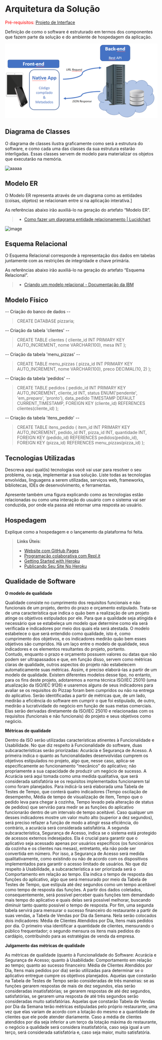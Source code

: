 # Arquitetura da Solução

<span style="color:red">Pré-requisitos: <a href="3-Projeto de Interface.md"> Projeto de Interface</a></span>

Definição de como o software é estruturado em termos dos componentes que fazem parte da solução e do ambiente de hospedagem da aplicação.

![Arquitetura da Solução](img/02-mob-arch.png)

## Diagrama de Classes

O diagrama de classes ilustra graficamente como será a estrutura do software, e como cada uma das classes da sua estrutura estarão interligadas. Essas classes servem de modelo para materializar os objetos que executarão na memória.

![aaaaa](https://github.com/ICEI-PUC-Minas-PMV-ADS/pmv-ads-2023-2-e3-proj-mov-t2-pmv-ads-2023-2-e3-proj-mov-t2-pizzapp/assets/111783703/9aabcd6a-e27f-45be-9523-bf5e73f9de20)


## Modelo ER

O Modelo ER representa através de um diagrama como as entidades (coisas, objetos) se relacionam entre si na aplicação interativa.]

As referências abaixo irão auxiliá-lo na geração do artefato “Modelo ER”.

> - [Como fazer um diagrama entidade relacionamento | Lucidchart](https://www.lucidchart.com/pages/pt/como-fazer-um-diagrama-entidade-relacionamento)

  ![image](https://github.com/ICEI-PUC-Minas-PMV-ADS/pmv-ads-2023-2-e3-proj-mov-t2-pmv-ads-2023-2-e3-proj-mov-t2-pizzapp/assets/81201021/2c85e6fd-c7e5-4e7a-8cf8-0489ef116865)


## Esquema Relacional

O Esquema Relacional corresponde à representação dos dados em tabelas juntamente com as restrições de integridade e chave primária.
 
As referências abaixo irão auxiliá-lo na geração do artefato “Esquema Relacional”.

> - [Criando um modelo relacional - Documentação da IBM](https://www.ibm.com/docs/pt-br/cognos-analytics/10.2.2?topic=designer-creating-relational-model)

## Modelo Físico

-- Criação do banco de dados --
> CREATE DATABASE pizzaria;

 -- Criação da tabela 'clientes' --
> CREATE TABLE clientes (
>    cliente_id INT PRIMARY KEY AUTO_INCREMENT,
>    nome VARCHAR(100),
>     mesa INT
>);

-- Criação da tabela 'menu_pizzas' --
> CREATE TABLE menu_pizzas (
>    pizza_id INT PRIMARY KEY AUTO_INCREMENT,
>    nome VARCHAR(100),
>    preco DECIMAL(10, 2)
> );

 -- Criação da tabela 'pedidos' --
> CREATE TABLE pedidos (
>    pedido_id INT PRIMARY KEY AUTO_INCREMENT,
>    cliente_id INT,
>    status ENUM('pendente', 'em_preparo', 'pronto'),
>    data_pedido TIMESTAMP DEFAULT CURRENT_TIMESTAMP,
>    FOREIGN KEY (cliente_id) REFERENCES clientes(cliente_id)
> );

 -- Criação da tabela 'itens_pedido' --
> CREATE TABLE itens_pedido (
>    item_id INT PRIMARY KEY AUTO_INCREMENT,
>    pedido_id INT,
>    pizza_id INT,
>    quantidade INT,
>    FOREIGN KEY (pedido_id) REFERENCES pedidos(pedido_id),
>    FOREIGN KEY (pizza_id) REFERENCES menu_pizzas(pizza_id)
> );

## Tecnologias Utilizadas

Descreva aqui qual(is) tecnologias você vai usar para resolver o seu problema, ou seja, implementar a sua solução. Liste todas as tecnologias envolvidas, linguagens a serem utilizadas, serviços web, frameworks, bibliotecas, IDEs de desenvolvimento, e ferramentas.

Apresente também uma figura explicando como as tecnologias estão relacionadas ou como uma interação do usuário com o sistema vai ser conduzida, por onde ela passa até retornar uma resposta ao usuário.

## Hospedagem

Explique como a hospedagem e o lançamento da plataforma foi feita.

> **Links Úteis**:
>
> - [Website com GitHub Pages](https://pages.github.com/)
> - [Programação colaborativa com Repl.it](https://repl.it/)
> - [Getting Started with Heroku](https://devcenter.heroku.com/start)
> - [Publicando Seu Site No Heroku](http://pythonclub.com.br/publicando-seu-hello-world-no-heroku.html)

## Qualidade de Software

**O modelo de qualidade**

Qualidade consiste no cumprimento dos requisitos funcionais e não funcionais de um projeto, dentro do prazo e orçamento estipulado. Trata-se de uma característica que indica o quão bem a realização de um projeto atinge os objetivos estipulados por ele. 
Para que a qualidade seja atingida é necessário que se estabeleça um modelo que determine como ela será verificada e indicadores por meio dos quais ela será atestada. O modelo estabelece o que será entendido como qualidade, isto é, como cumprimento dos objetivos, e os indicadores medirão quão bem esses objetivos são cumpridos. Há um laço entre o modelo de qualidade, seus indicadores e os elementos resultantes do projeto, portanto.  
Contudo, enquanto o prazo e orçamento possuem valores ou datas que não podem ser ultrapassados e que, em função disso, servem como métricas claras de qualidade, outros aspectos do projeto não estabelecem automaticamente suas métricas. Assim, é preciso elaborá-las a partir de um modelo de qualidade. Existem diferentes modelos desse tipo, no entanto, para os fins deste projeto, adotaremos a norma técnica ISO/IEC 25010 (uma atualização da ISO/IEC 9126) e usaremos alguns de seus indicadores para avaliar se os requisitos do Pizzap foram bem cumpridos ou não na entrega do aplicativo.
Serão identificadas a partir de métricas que, de um lado, medirão a eficiência do software em cumprir o que foi estipulado, de outro, medirão a lucratividade do negócio em função de suas metas comerciais. Elas serão derivadas diretamente da ISO/IEC 25010 e relacionadas com os requisitos (funcionais e não funcionais) do projeto e seus objetivos como negócio. 

  **Métricas de qualidade**

Dentro da ISO serão utilizadas características atinentes à Funcionalidade e Usabilidade. 
No que diz respeito à Funcionalidade do software, duas subcaracterísticas serão priorizadas: Acurácia e Segurança de Acesso. A primeira indica o quanto as funcionalidades desenvolvidas cumprem os objetivos estipulados no projeto, algo que, nesse caso, aplica-se especificamente ao funcionamento “mecânico” do aplicativo; não propriamente a sua capacidade de produzir um negócio de sucesso. A Acurácia será aqui tomada como uma medida qualitativa, que será considerada satisfatória se os requisitos implementados funcionarem tal como foram planejados. Para indicá-la será elaborada uma Tabela de Testes de Tempo, que conterá quatro indicadores (Tempo oscilação de desempenho, Média de tempo de visualização de item, Tempo que o pedido leva para chegar à cozinha, Tempo levado pela alteração de status de pedidos) que servirão para medir se as funções do aplicativo funcionarão dentro de um intervalo de tempo aceitável. Caso qualquer um desses indicadores mostre um valor muito alto (superior a dez segundos), será preciso refazer a função de modo a atingir essa eficiência, do contrário, a acurácia será considerada satisfatória. A segunda subcaracterística, Segurança de Acesso, indica se o sistema está protegido de acessos externos indesejados. Ela é crucial para garantir que o aplicativo seja acessado apenas por usuários específicos (os funcionários da cozinha e os clientes nas mesas), entretanto, ela não pode ser convertida em número. Por isso, a Segurança de Acesso será medida qualitativamente, como existindo ou não de acordo com os dispositivos implementados para garantir o acesso limitado de usuários.
No que diz respeito à Usabilidade, a subcaracterística a ser priorizada será o Comportamento em relação ao tempo. Ela indica o tempo de resposta das funções do aplicativo, algo que será mensurado por meio da Tabela de Testes de Tempo, que estipula até dez segundos como um tempo aceitável como tempo de resposta das funções. A partir dos dados coletados, consequentemente, será possível perceber quais funções tem demandado mais tempo do aplicativo e quais delas será possível melhorar, buscando diminuir tanto quanto possível o tempo de resposta.
Por fim, uma segunda tabela servirá para mensurar o sucesso financeiro do restaurante a partir de suas vendas, a Tabela de Vendas por Dia da Semana. Nela serão colocados dois indicadores: Média de Clientes Atendidos por Dia, Itens mais pedidos por dia. O primeiro visa identificar a quantidade de clientes, mensurando o público frequentador; o segundo mensura os itens mais pedidos do cardápio, contribuindo para as estratégias de venda da empresa.

  **Julgamento das métricas de qualidade**

As métricas de qualidade (quanto à Funcionalidade do Software: Acurácia e Segurança de Acesso; quanto à Usabilidade: Comportamento em relação ao tempo; quanto ao sucesso financeiro: Média de Clientes Atendidos por Dia, Itens mais pedidos por dia) serão utilizadas para determinar se o aplicativo entregue cumpre os objetivos planejados.
Aquelas que constarão na Tabela de Testes de Tempo serão consideradas de três maneiras: se as funções gerarem respostas de mais de dez segundos, elas serão consideradas insatisfatórias; se gerarem respostas de até dez segundos, satisfatórias, se gerarem uma resposta de até três segundos serão consideradas muito satisfatórias.
Aquelas que constarão Tabela de Vendas por Dia da Semana terão métricas estipuladas pelo próprio restaurante, uma vez que elas variam de acordo com a lotação do mesmo e a quantidade de clientes que ele pode atender diariamente. Caso a média de clientes atendidos por dia seja inferior a um terço da lotação máxima do restaurante, o negócio a qualidade será considera insatisfatória, caso seja igual a um terço, será considerada satisfatória e, caso seja maior, muito satisfatória.

